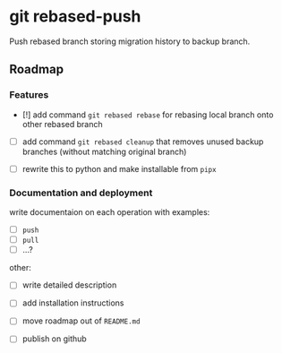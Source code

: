 git rebased-push
================

Push rebased branch storing migration history to backup branch.


## Roadmap

### Features

- [!] add command `git rebased rebase` for rebasing local branch onto other rebased branch
- [ ] add command `git rebased cleanup` that removes unused backup branches (without matching original branch)
- [ ] rewrite this to python and make installable from `pipx`


### Documentation and deployment

write documentaion on each operation with examples:
- [ ] `push`
- [ ] `pull`
- [ ] ...?

other:
- [ ] write detailed description
- [ ] add installation instructions
- [ ] move roadmap out of `README.md`
- [ ] publish on github

